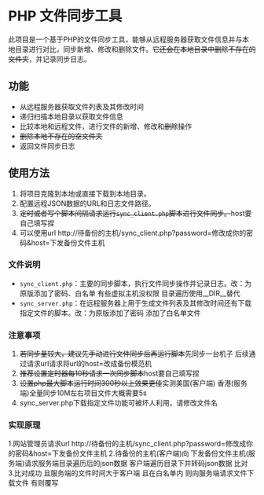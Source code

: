 # PHP 文件同步工具

此项目是一个基于PHP的文件同步工具，能够从远程服务器获取文件信息并与本地目录进行对比，同步新增、修改和删除文件。~~它还会在本地目录中删除不存在的文件夹~~，并记录同步日志。

## 功能

- 从远程服务器获取文件列表及其修改时间
- 递归扫描本地目录以获取文件信息
- 比较本地和远程文件，进行文件的新增、修改和~~删除~~操作
- ~~删除本地不存在的空文件夹~~
- 返回文件同步日志

## 使用方法

1. 将项目克隆到本地或直接下载到本地目录。
2. 配置远程JSON数据的URL和日志文件路径。
3. ~~定时或者写个脚本间隔请求运行`sync_client.php`脚本进行文件同步。~~host要自己填写捏
4. 可以使用url http://待备份的主机/sync_client.php?password=修改成你的密码&host=下发备份文件主机

### 文件说明

- `sync_client.php`：主要的同步脚本，执行文件同步操作并记录日志。改：为原版添加了密码、白名单 有些虚拟主机没权限 目录遍历使用__DIR__替代 
- `sync_server.php`：在远程服务器上用于生成文件列表及其修改时间还有下载指定文件的脚本。改：为原版添加了密码 添加了白名单文件

### 注意事项

1. ~~若同步量较大，建议先手动进行文件同步后再运行脚本~~先同步一台机子 后续通过请求url请求将url的host=改成备份模范机
2. ~~推荐设置定时器每10秒请求一次同步脚本~~host要自己填写捏
3. ~~设置php最大脚本运行时间300秒以上效果更佳~~实测美国(客户端) 香港(服务端)全量同步10M左右项目文件大概需要5s
4. sync_server.php下载指定文件功能可被坏人利用，请修改文件名

### 实现原理

1.网站管理员请求url http://待备份的主机/sync_client.php?password=修改成你的密码&host=下发备份文件主机
2.待备份的主机(客户端)向 下发备份文件主机(服务端)请求服务端目录遍历后的json数据 客户端遍历目录下并转码json数据 比对
3.比对成功 且服务端的文件时间大于客户端 且在白名单内 则向服务端请求文件下载文件 有则覆写
